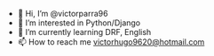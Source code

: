 - 👋 Hi, I’m @victorparra96
- 👀 I’m interested in Python/Django
- 🌱 I’m currently learning DRF, English
- 📫 How to reach me victorhugo9620@hotmail.com
